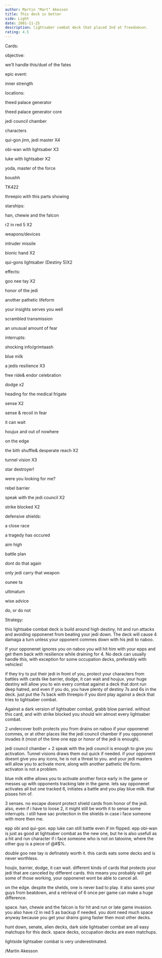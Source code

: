 ```yaml
---
author: Martin "Mart" Akesson
title: This deck is better
side: Light
date: 2001-11-25
description: lightsaber combat deck that placed 2nd at freedomcon.
rating: 4.5
---
```

Cards: 

objective:

we’ll handle this/duel of the fates

epic event:

inner strength

locations:

theed palace generator
theed palace generator core
jedi council chamber

characters

qui-gon jinn, jedi master X4
obi-wan with lightsaber X3
luke with lightsaber X2
yoda, master of the force
boushh
TK422
threepio with this parts showing

starships:

han, chewie and the falcon
r2 in red 5 X2

weapons/devices

intruder missile
bionic hand X2
qui-gons lightsaber (Destiny 5)X2

effects:

goo nee tay X2
honor of the jedi
another pathetic lifeform
your insights serves you well
scrambled transmission
an unusual amount of fear

interrupts:

shocking info/grimtaash
blue milk
a jedis resilience X3
free ride& endor celebration
dodge x2
heading for the medical frigate
sense X2
sense & recoil in fear
it can wait
houjux and out of nowhere
on the edge
the bith shuffle& desperate reach X2
tunnel vision X3
star destroyer!
were you looking for me?
rebel barrier
speak with the jedi council X2
strike blocked X2

defensive shields:

a close race
a tragedy has occured
aim high
battle plan
dont do that again
only jedi carry that weapon
ounee ta
ultimatum
wise advice
do, or do not


Strategy: 

this lightsabe combat deck is build around high destiny, hit and run attacks and avoiding opponenet from beating your jedi down. The deck will cause 4 damaga a turn unless your opponent commes down with his jedi to naboo. 

If your opponenet ignores you on naboo you will hit him with your epps and get them back with resilience while draining for 4. No deck can usually handle this, with exception for some occupation decks, preferably with vehicles! 

if they try to put their jedi in front of you, protect your characters from battles with cards like barrier, dodge, it can wait and houjux. your huge destiny will allow you to win every combat against a deck that dont run deep hatred, and even if you do, you have plenty of destiny 7s and 6s in the deck. just put the 7s back with threepio if you dont play against a deck that tries to lightsaber combat.

Against a dark version of lightsaber combat, grabb blow parried. without this card, and with strike blocked you should win almost every lightsaber combat.

2 undercover both protects you from drains on naboo if your opponenet commes, or at other places like the jedi council chamber if you opponenet invades it (most of the time one epp or honor of the jedi is enough).

jedi council chamber + 2 speak with the jedi council is enough to give you activation. Tunnel visions draws them out quick if needed. if your opponent doesnt give you any icons, he is not a threat to you. and your jedi masters will allow you to activate more, along with another pathetic life form. activaton is not a problem.

blue milk eithe allows you to activate another force early in the game or messes up with opponents tracking late in the game. lets say opponenet activates all but one tracked 6, initiates a battle and you play blue milk. that pisses him of. 

3 senses. no escape doesnt protect shield cards from honor of the jedi. also, even if i have to loose 2, it might still be worth it to sense some interrupts. i still have sac protection in the shields in case i face someone with more then me.

epp obi and qui-gon. epp luke can still battle even if im flipped. epp obi-wan is just as good at lightsaber combat as the new one, but he is also usefull as a hit and run character if i face someone who is not on tatooine, where the other guy is a piece of @#$%.

double goo nee tay is definately worth it. this cards eats some decks and is never worthless. 

houjix, barrier, dodge, it can wait. different kinds of cards that protects your jedi that are canceled by different cards. this means you probably will get some of those working, your opponenet wont be able to cancel all.

on the edge. despite the shelds, one is never bad to play. it also saves your guys from beatdown, and a retrieval of 6 once per game can make a huge difference.

space. han, chewie and the falcon is for hit and run or late game invasion. you also have r2 in red 5 as backup if needed. you dont need much space anyway because you get your drains going faster then most other decks. 

hunt down, senate, alien decks, dark side lightsaber combat are all easy matchups for this deck. space decks, occupation decks are even matchups.

lightside lightsaber combat is very underestimated.

/Martin Akesson 